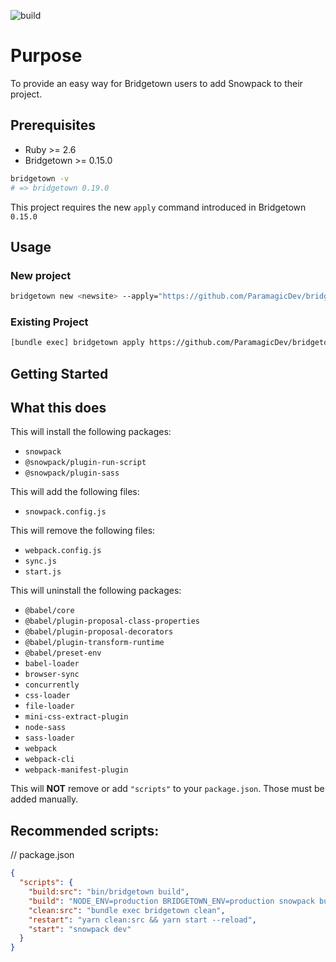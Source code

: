 ![build](https://github.com/ParamagicDev/bridgetown-automation-snowpack/workflows/build/badge.svg)

# Purpose

To provide an easy way for Bridgetown users to add Snowpack to their project.

## Prerequisites

- Ruby >= 2.6
- Bridgetown >= 0.15.0

```bash
bridgetown -v
# => bridgetown 0.19.0
```

This project requires the new `apply` command introduced in Bridgetown
`0.15.0`

## Usage

### New project

```bash
bridgetown new <newsite> --apply="https://github.com/ParamagicDev/bridgetown-automation-snowpack"
```

### Existing Project

```bash
[bundle exec] bridgetown apply https://github.com/ParamagicDev/bridgetown-automation-snowpack
```

## Getting Started

## What this does

This will install the following packages:

- `snowpack`
- `@snowpack/plugin-run-script`
- `@snowpack/plugin-sass`

This will add the following files:

- `snowpack.config.js`

This will remove the following files:

- `webpack.config.js`
- `sync.js`
- `start.js`

This will uninstall the following packages:

- `@babel/core`
- `@babel/plugin-proposal-class-properties`
- `@babel/plugin-proposal-decorators`
- `@babel/plugin-transform-runtime`
- `@babel/preset-env`
- `babel-loader`
- `browser-sync`
- `concurrently`
- `css-loader`
- `file-loader`
- `mini-css-extract-plugin`
- `node-sass`
- `sass-loader`
- `webpack`
- `webpack-cli`
- `webpack-manifest-plugin`


This will **NOT** remove or add `"scripts"` to your `package.json`.
Those must be added manually.

## Recommended scripts:

// package.json
```json
{
  "scripts": {
    "build:src": "bin/bridgetown build",
    "build": "NODE_ENV=production BRIDGETOWN_ENV=production snowpack build",
    "clean:src": "bundle exec bridgetown clean",
    "restart": "yarn clean:src && yarn start --reload",
    "start": "snowpack dev"
  }
}
```
